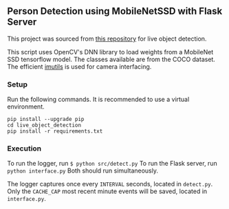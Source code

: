 ## Person Detection using MobileNetSSD with Flask Server
This project was sourced from [this repository](https://github.com/mm5631/live_object_detection) for live object detection. 

This script uses OpenCV's DNN library to load weights from a MobileNet SSD tensorflow model.
The classes available are from the COCO dataset. 
The efficient [imutils](https://github.com/jrosebr1/imutils) is used for camera interfacing. 

### Setup

Run the following commands. It is recommended to use a virtual environment. 
```
pip install --upgrade pip
cd live_object_detection
pip install -r requirements.txt
```

### Execution
To run the logger, run ```$ python src/detect.py```
To run the Flask server, run ```python interface.py```
Both should run simultaneously. 

The logger captures once every `INTERVAL` seconds, located in `detect.py`. Only the `CACHE_CAP` most recent minute events will be saved, located in `interface.py`. 